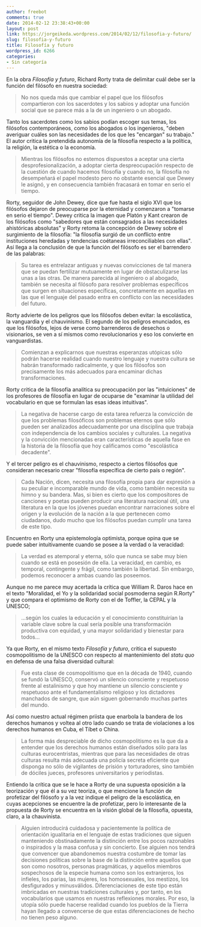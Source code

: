 ```yaml
---
author: freebot
comments: true
date: 2014-02-12 23:38:43+00:00
layout: post
link: https://jorgeikeda.wordpress.com/2014/02/12/filosofia-y-futuro/
slug: filosofia-y-futuro
title: Filosofía y futuro
wordpress_id: 6266
categories:
- Sin categoría
---
```


En la obra _Filosofía y futuro_, Richard Rorty trata de delimitar cuál debe ser la función del filósofo en nuestra sociedad:




<blockquote>No nos queda más que cambiar el papel que los filósofos compartieron con los sacerdotes y los sabios y adoptar una función social que se parece más a la de un ingeniero o un abogado.</blockquote>



Tanto los sacerdotes como los sabios podían escoger sus temas, los filósofos contemporáneos, como los abogados o los ingenieros, "deben averiguar cuáles son las necesidades de los que les "encargan" su trabajo."
El autor critica la pretendida autonomía de la filosofía respecto a la política, la religión, la estética o la economía. 





<blockquote>Mientras los filósofos no estemos dispuestos a aceptar una cierta desprofesionalización, a adoptar cierta despreocupación respecto de la cuestión de cuando hacemos filosofía y cuando no, la filosofía no desempeñará el papel modesto pero no obstante esencial que Dewey le asignó, y en consecuencia también fracasará en tomar en serio el tiempo.</blockquote>



Rorty, seguidor de John Dewey, dice que fue hasta el  siglo XVI que los filósofos dejaron de preocuparse por la eternidad y comenzaron a "tomarse en serio el tiempo". Dewey critica la imagen que Platón y Kant crearon  de los filósofos como "sabedores que están consagrados a las necesidades ahistóricas absolutas" y Rorty retoma la concepción de Dewey sobre el surgimiento de la filosofía: "la filosofía surgió de un conflicto entre instituciones heredadas y tendencias coétaneas irreconciliables con ellas". Así llega a la conclusión de que la función del filósofo es ser el barrendero de las palabras:





<blockquote>Su tarea es entrelazar antiguas y nuevas convicciones de tal manera que se puedan fertilizar mutuamente en lugar de obstaculizarse las unas a las otras. De manera parecida al ingeniero o al abogado, también se necesita al filósofo para resolver problemas específicos que surgen en situaciones específicas, concretamente en aquellas en las que el lenguaje del pasado entra en conflicto con las necesidades del futuro.</blockquote>


Rorty advierte de los peligros que los filósofos deben evitar:
la escolástica, la vanguardia y el chauvinismo. El segundo de los peligros enunciados, es que los filósofos, lejos de verse como barrenderos de desechos o visionarios, se ven a sí mismos como revolucionarios y eso los convierte en vanguardistas. 




<blockquote>Comienzan a explicarnos que nuestras esperanzas utópicas sólo podrán hacerse realidad cuando nuestro lenguaje y nuestra cultura se habrán transformado radicalmente, y que los filósofos son precisamente los más adecuados para encaminar dichas transformaciones. </blockquote>



Rorty critica de la filosofía analítica su preocupación por las "intuiciones" de los profesores de filosofía en lugar de ocuparse de "examinar la utilidad del vocabulario en que se formulan las esas ideas intuitivas".





<blockquote>La negativa de hacerse cargo de esta tarea refuerza la convicción de que los problemas filosóficos son problemas eternos que sólo pueden ser analizados adecuadamente por una disciplina que trabaja con independencia de los cambios sociales y culturales. La negativa y la convicción mencionadas eran características de aquella fase en la historia de la filosofía que hoy calificamos como "escolástica decadente".</blockquote>



Y el tercer peligro es el chauvinismo, respecto a ciertos filósofos que consideran necesario crear "filosofía específica de cierto país o región". 





<blockquote>Cada Nación, dicen, necesita una filosofía propia para dar expresión a su peculiar e incomparable mundo de vida, como también necesita su himno y su bandera. Mas, si bien es cierto que los compositores de canciones y poetas pueden producir una literatura nacional útil, una literatura en la que los jóvenes puedan encontrar narraciones sobre el origen y la evolución de la nación a la que pertenecen como ciudadanos, dudo mucho que los filósofos puedan cumplir una tarea de este tipo.</blockquote>



Encuentro en Rorty una epistemología optimista, porque opina que se puede saber intuitivamente cuando se posee a la verdad o la veracidad:





<blockquote>La verdad es atemporal y eterna, sólo que nunca se sabe muy bien cuando se está en posesión de ella. La veracidad, en cambio, es temporal, contingente y frágil, como también la libertad. Sin embargo, podemos reconocer a ambas cuando las poseemos. </blockquote>



Aunque no me parece muy acertada la crítica que William R. Daros hace en el texto "Moralidad, el Yo y la solidaridad social posmoderna según R.Rorty" y que compara el optimismo de Rorty con el de Toffler, la CEPAL y la UNESCO;





<blockquote>...según los cuales la educación y el conocimiento constituirían la variable clave sobre la cual sería posible una transformación productiva con equidad, y una mayor solidaridad y bienestar para todos...</blockquote>




Ya que Rorty, en el mismo texto _Filosofía y futuro_, critica el supuesto cosmopolitismo de la UNESCO con respecto al mantenimiento del _statu quo_ en defensa de una falsa diversidad cultural:




<blockquote>Fue esta clase de cosmopolitismo que en la década de 1940, cuando se fundó la UNESCO, conservó un silencio consciente y respetuoso frente al estalinismo y que hoy mantiene un silencio consciente y respetuoso ante el fundamentalismo religioso y los dictadores manchados de sangre, que aún siguen gobernando muchas partes del mundo. </blockquote>



Así como nuestro actual régimen priista que enarbola la bandera de los derechos humanos y voltea al otro lado cuando se trata de violaciones a los derechos humanos en Cuba, el Tíbet o China. 





<blockquote>La forma más despreciable de dicho cosmopolitismo es la que da a entender que los derechos humanos están diseñados sólo para las culturas eurocentristas, mientras que para las necesidades de otras culturas resulta más adecuada una policía secreta eficiente que disponga no sólo de vigilantes de prisión y torturadores, sino también de dóciles jueces, profesores universitarios y periodistas.</blockquote>



Entiendo la crítica que se le hace a Rorty de una supuesta oposición a la teorización y que él a su vez teoriza, o que mencione la función de profetizar del filósofo y a la vez indique el peligro de la escolástica, en cuyas acepciones se encuentre la de profetizar, pero lo interesante de la propuesta de Rorty se encuentra en la visión global de la filosofía, opuesta, claro, a la chauvinista. 





<blockquote>Alguien introducirá cuidadosa y pacientemente la política de orientación igualitaria en el lenguaje de estas tradiciones que siguen manteniendo obstinadamente la distinción entre los pocos razonables o inspirados y la masa confusa y sin concierto. Ese alguien nos tendrá que convencer que abandonemos nuestra costumbre de tomar las decisiones políticas sobre la base de la distinción entre aquellos que son como nosotros, personas pragmáticas, y aquellos miembros sospechosos de la especie humana como son los extranjeros, los infieles, los parias, las mujeres, los homosexuales, los mestizos, los desfigurados y minusválidos. Diferenciaciones de este tipo están imbricadas en nuestras tradiciones culturales y, por tanto, en los vocabularios que usamos en nuestras reflexiones morales. Por eso, la utopía sólo puede hacerse realidad cuando los pueblos de la Tierra hayan llegado a convencerse de que estas diferenciaciones de hecho no tienen peso alguno.</blockquote>





 
  

  



